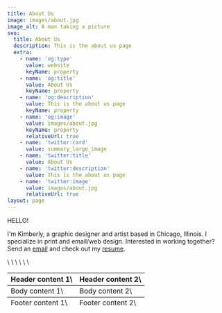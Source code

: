 ```yaml
---
title: About Us
image: images/about.jpg
image_alt: A man taking a picture
seo:
  title: About Us
  description: This is the about us page
  extra:
    - name: 'og:type'
      value: website
      keyName: property
    - name: 'og:title'
      value: About Us
      keyName: property
    - name: 'og:description'
      value: This is the about us page
      keyName: property
    - name: 'og:image'
      value: images/about.jpg
      keyName: property
      relativeUrl: true
    - name: 'twitter:card'
      value: summary_large_image
    - name: 'twitter:title'
      value: About Us
    - name: 'twitter:description'
      value: This is the about us page
    - name: 'twitter:image'
      value: images/about.jpg
      relativeUrl: true
layout: page
---
```

HELLO!

I'm Kimberly, a graphic designer and artist based in Chicago, Illinois. I specialize in print and email/web design. Interested in working together? Send an [email](mailto:kpellikan@gmail.com) and check out my [resume](https://drive.google.com/file/d/1VM-9NWubTgoRr6ZJbJ1Ppfha3JVO304v/view?usp=sharing).

<table>
    <thead>
    <tr>
      <th>Header content 1\</th>
      <th>Header content 2\</th>
    </tr>
  </thead>
  <tbody>
    <tr>
      <td>Body content 1\</td>
      <td>Body content 2\</td>
    </tr>
  </tbody>
  <tfoot>
    \<tr>
      \<td>Footer content 1\</td>
      \<td>Footer content 2\</td>
    \</tr>
  \</tfoot>
\</table>

